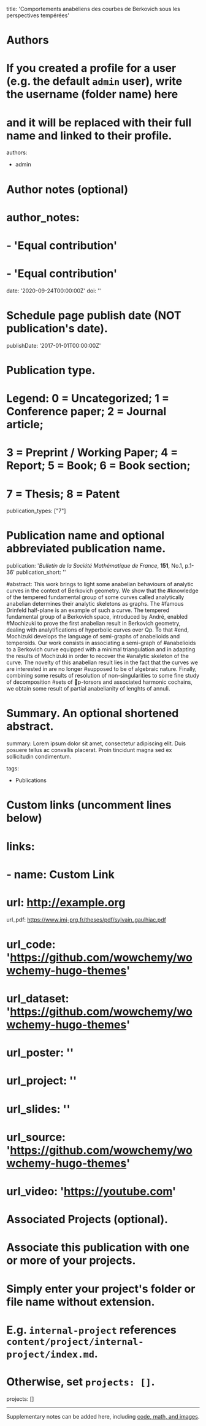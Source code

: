 title: 'Comportements anabéliens des courbes de Berkovich sous les perspectives tempérées'

# Authors
# If you created a profile for a user (e.g. the default `admin` user), write the username (folder name) here
# and it will be replaced with their full name and linked to their profile.
authors:
  - admin

# Author notes (optional)
# author_notes:
 # - 'Equal contribution'
 # - 'Equal contribution'

date: '2020-09-24T00:00:00Z'
doi: ''

# Schedule page publish date (NOT publication's date).
publishDate: '2017-01-01T00:00:00Z'

# Publication type.
# Legend: 0 = Uncategorized; 1 = Conference paper; 2 = Journal article;
# 3 = Preprint / Working Paper; 4 = Report; 5 = Book; 6 = Book section;
# 7 = Thesis; 8 = Patent
publication_types: ["7"]

# Publication name and optional abbreviated publication name.
publication: '*Bulletin de la Société Mathématique de France*, **151**, No.1, p.1-36'
publication_short: ''

#abstract: This work brings to light some anabelian behaviours of analytic curves in the context of Berkovich geometry. We show that the #knowledge of the tempered fundamental group of some curves called analytically anabelian determines their analytic skeletons as graphs. The #famous Drinfeld half-plane is an example of such a curve. The tempered fundamental group of a Berkovich space, introduced by André, enabled #Mochizuki to prove the first anabelian result in Berkovich geometry, dealing with analytifications of hyperbolic curves over Qp. To that #end, Mochizuki develops the language of semi-graphs of anabelioids and temperoids. Our work consists in associating a semi-graph of #anabelioids to a Berkovich curve equipped with a minimal triangulation and in adapting the results of Mochizuki in order to recover the #analytic skeleton of the curve. The novelty of this anabelian result lies in the fact that the curves we are interested in are no longer #supposed to be of algebraic nature. Finally, combining some results of resolution of non-singularities to some fine study of decomposition #sets of p-torsors and associated harmonic cochains, we obtain some result of partial anabelianity of lenghts of annuli.

# Summary. An optional shortened abstract.
summary: Lorem ipsum dolor sit amet, consectetur adipiscing elit. Duis posuere tellus ac convallis placerat. Proin tincidunt magna sed ex sollicitudin condimentum.

tags:
-  Publications

# Custom links (uncomment lines below)
# links:
# - name: Custom Link
#   url: http://example.org

url_pdf: https://www.imj-prg.fr/theses/pdf/sylvain_gaulhiac.pdf
# url_code: 'https://github.com/wowchemy/wowchemy-hugo-themes'
# url_dataset: 'https://github.com/wowchemy/wowchemy-hugo-themes'
# url_poster: ''
# url_project: ''
# url_slides: ''
# url_source: 'https://github.com/wowchemy/wowchemy-hugo-themes'
# url_video: 'https://youtube.com'

# Associated Projects (optional).
#   Associate this publication with one or more of your projects.
#   Simply enter your project's folder or file name without extension.
#   E.g. `internal-project` references `content/project/internal-project/index.md`.
#   Otherwise, set `projects: []`.
projects: []

---

Supplementary notes can be added here, including [code, math, and images](https://wowchemy.com/docs/writing-markdown-latex/).
